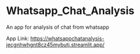 # Whatsapp_Chat_Analysis
An app for analysis of chat from whatsapp 

App Link: https://whatsappchatanalysis-jecgnhwhgnt8cz45mybutj.streamlit.app/
